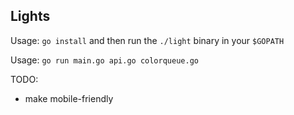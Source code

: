 ## Lights

Usage: `go install` and then run the `./light` binary in your `$GOPATH`

Usage: `go run main.go api.go colorqueue.go`

TODO: 
- make mobile-friendly
